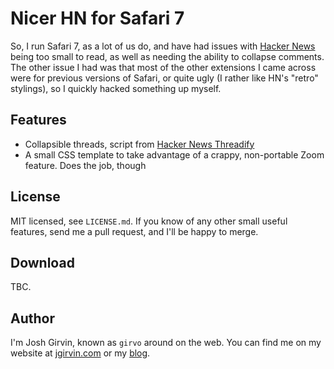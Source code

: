 # Nicer HN for Safari 7

So, I run Safari 7, as a lot of us do, and have had issues with 
[Hacker News](https://news.ycombinator.com/) being too small to read, as well as needing 
the ability to collapse comments. The other issue I had was that most of the other 
extensions I came across were for previous versions of Safari, or quite ugly (I rather 
like HN's "retro" stylings), so I quickly hacked something up myself.

## Features

* Collapsible threads, script from [Hacker News Threadify](https://github.com/giu/hacker-news-threadify)
* A small CSS template to take advantage of a crappy, non-portable Zoom feature. Does the job, though

## License

MIT licensed, see ````LICENSE.md````. If you know of any other small useful features, 
send me a pull request, and I'll be happy to merge.

## Download

TBC.

## Author

I'm Josh Girvin, known as ````girvo```` around on the web. You can find me on my website 
at [jgirvin.com](http://jgirvin.com) or my [blog](http://blog.jgirvin.com/). 
